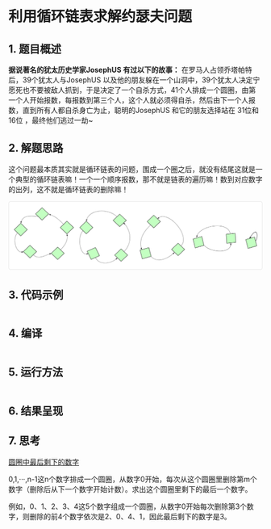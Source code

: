 # 利用循环链表求解约瑟夫问题

## 1. 题目概述

**据说著名的犹太历史学家JosephUS 有过以下的故事：**
	在罗马人占领乔塔帕特后，39个犹太人与JosephUS 以及他的朋友躲在一个山洞中，39个犹太人决定宁愿死也不要被敌人抓到，于是决定了一个自杀方式，41个人排成一个圆圈，由第一个人开始报数，每报数到第三个人，这个人就必须得自杀，然后由下一个人报数，直到所有人都自杀身亡为止，聪明的JosephUS 和它的朋友选择站在 31位和16位 ，最终他们逃过一劫~



## 2. 解题思路

这个问题最本质其实就是循环链表的问题，围成一个圈之后，就没有结尾这就是一个典型的循环链表嘛！一个一个顺序报数，那不就是链表的遍历嘛！数到对应数字的出列，这不就是循环链表的删除嘛！

![](利用循环链表求解约瑟夫问题/1.png)



## 3. 代码示例

```c

```



## 4. 编译

```c

```



## 5. 运行方法

``` c

```



## 6. 结果呈现





## 7. 思考

[圆圈中最后剩下的数字](https://leetcode-cn.com/problems/yuan-quan-zhong-zui-hou-sheng-xia-de-shu-zi-lcof/) 

0,1,···,n-1这n个数字排成一个圆圈，从数字0开始，每次从这个圆圈里删除第m个数字（删除后从下一个数字开始计数）。求出这个圆圈里剩下的最后一个数字。

例如，0、1、2、3、4这5个数字组成一个圆圈，从数字0开始每次删除第3个数字，则删除的前4个数字依次是2、0、4、1，因此最后剩下的数字是3。

